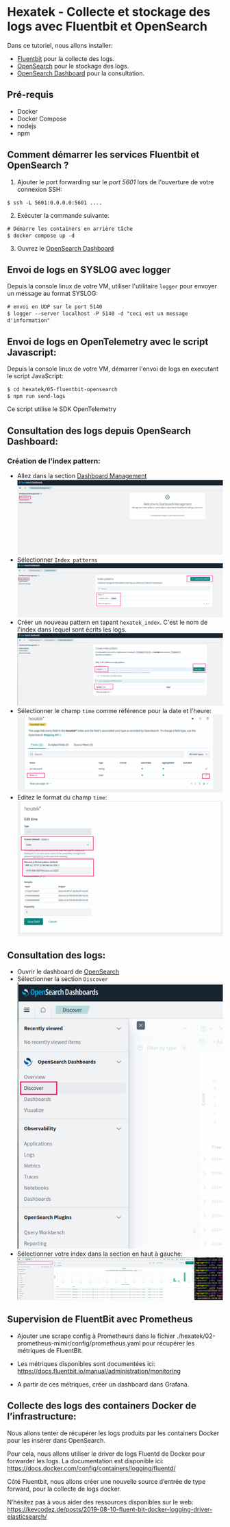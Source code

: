# Hexatek - Collecte et stockage des logs avec Fluentbit et OpenSearch

Dans ce tutoriel, nous allons installer:
- [Fluentbit](https://fluentbit.io) pour la collecte des logs.
- [OpenSearch](https://opensearch.org/) pour le stockage des logs.
- [OpenSearch Dashboard](https://opensearch.org/) pour la consultation.

## Pré-requis

* Docker
* Docker Compose
* nodejs
* npm

## Comment démarrer les services Fluentbit et OpenSearch ?

1. Ajouter le port forwarding sur le *port 5601* lors de l'ouverture de votre connexion SSH:

```
$ ssh -L 5601:0.0.0.0:5601 ....
```

2. Exécuter la commande suivante:
```
# Démarre les containers en arrière tâche
$ docker compose up -d
```

3. Ouvrez le [OpenSearch Dashboard](http://127.0.0.1:5601)

## Envoi de logs en SYSLOG avec logger

Depuis la console linux de votre VM, utiliser l'utilitaire `logger` pour envoyer un message au format SYSLOG:

```
# envoi en UDP sur le port 5140
$ logger --server localhost -P 5140 -d "ceci est un message d'information"
```

## Envoi de logs en OpenTelemetry avec le script Javascript:

Depuis la console linux de votre VM, démarrer l'envoi de logs en executant le script JavaScript:

```
$ cd hexatek/05-fluentbit-opensearch
$ npm run send-logs
```

Ce script utilise le SDK OpenTelemetry

## Consultation des logs depuis OpenSearch Dashboard:

### Création de l'index pattern:

- Allez dans la section [Dashboard Management](http://localhost:5601/app/management)
![Screenshot create index pattern](./dashboard-management.png)
- Sélectionner `Index patterns`
![Screenshot create index pattern](./index-pattern.png)
- Créer un nouveau pattern en tapant `hexatek_index`. C'est le nom de l'index dans lequel sont écrits les logs.
![Screenshot create index pattern](./create-index-pattern.png)
- Sélectionner le champ `time` comme référence pour la date et l'heure:
![Screenshot format time](./time-format.png)
- Editez le format du champ `time`:
![Screenshot format time](./time-format-1.png)

## Consultation des logs:

- Ouvrir le dashboard de [OpenSearch](http://localhost:5601/)
- Sélectionner la section `Discover`
![Screenshot discover](./visualize.png)
- Sélectionner votre index dans la section en haut à gauche:
![Screenshot index](./select-index.png)

## Supervision de FluentBit avec Prometheus

- Ajouter une scrape config à Prometheurs dans le fichier ./hexatek/02-prometheus-mimir/config/prometheus.yaml pour récupérer les métriques de FluentBit.

- Les métriques disponibles sont documentées ici: https://docs.fluentbit.io/manual/administration/monitoring

- A partir de ces métriques, créer un dashboard dans Grafana.

## Collecte des logs des containers Docker de l’infrastructure:

Nous allons tenter de récupérer les logs produits par les containers Docker pour les insérer dans OpenSearch.

Pour cela, nous allons utiliser le driver de logs Fluentd de Docker pour forwarder les logs.
La documentation est disponible ici: https://docs.docker.com/config/containers/logging/fluentd/

Côté Fluentbit, nous allons créer une nouvelle source d’entrée de type forward, pour la collecte de logs docker.

N’hésitez pas à vous aider des ressources disponibles sur le web:
https://kevcodez.de/posts/2019-08-10-fluent-bit-docker-logging-driver-elasticsearch/

